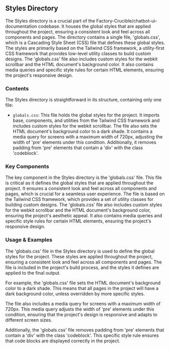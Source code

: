 
## Styles Directory

The Styles directory is a crucial part of the Factory-Crucible/chatbot-ui-documentation codebase. It houses the global styles that are applied throughout the project, ensuring a consistent look and feel across all components and pages. The directory contains a single file, 'globals.css', which is a Cascading Style Sheet (CSS) file that defines these global styles. The styles are primarily based on the Tailwind CSS framework, a utility-first CSS framework that provides low-level utility classes to build custom designs. The 'globals.css' file also includes custom styles for the webkit scrollbar and the HTML document's background color. It also contains media queries and specific style rules for certain HTML elements, ensuring the project's responsive design.

### Contents

The Styles directory is straightforward in its structure, containing only one file:

- `globals.css`: This file holds the global styles for the project. It imports base, components, and utilities from the Tailwind CSS framework and includes custom styles for the webkit scrollbar. The file also sets the HTML document's background color to a dark shade. It contains a media query for screens with a maximum width of 720px, adjusting the width of 'pre' elements under this condition. Additionally, it removes padding from 'pre' elements that contain a 'div' with the class 'codeblock'.

### Key Components

The key component in the Styles directory is the 'globals.css' file. This file is critical as it defines the global styles that are applied throughout the project. It ensures a consistent look and feel across all components and pages, which is crucial for a seamless user experience. The file is based on the Tailwind CSS framework, which provides a set of utility classes for building custom designs. The 'globals.css' file also includes custom styles for the webkit scrollbar and the HTML document's background color, ensuring the project's aesthetic appeal. It also contains media queries and specific style rules for certain HTML elements, ensuring the project's responsive design.

### Usage & Examples

The 'globals.css' file in the Styles directory is used to define the global styles for the project. These styles are applied throughout the project, ensuring a consistent look and feel across all components and pages. The file is included in the project's build process, and the styles it defines are applied to the final output.

For example, the 'globals.css' file sets the HTML document's background color to a dark shade. This means that all pages in the project will have a dark background color, unless overridden by more specific styles.

The file also includes a media query for screens with a maximum width of 720px. This media query adjusts the width of 'pre' elements under this condition, ensuring that the project's design is responsive and adapts to different screen sizes.

Additionally, the 'globals.css' file removes padding from 'pre' elements that contain a 'div' with the class 'codeblock'. This specific style rule ensures that code blocks are displayed correctly in the project.
